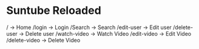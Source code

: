 # Suntube Reloaded

/ -> Home
/login -> Login
/Search -> Search
/edit-user -> Edit user
/delete-user -> Delete user
/watch-video -> Watch Video
/edit-video -> Edit Video
/delete-video -> Delete Video
